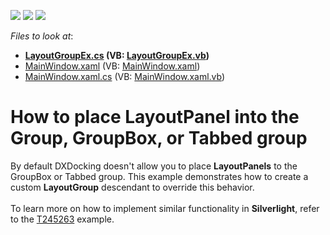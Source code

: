 <!-- default badges list -->
![](https://img.shields.io/endpoint?url=https://codecentral.devexpress.com/api/v1/VersionRange/128643755/12.2.4%2B)
[![](https://img.shields.io/badge/Open_in_DevExpress_Support_Center-FF7200?style=flat-square&logo=DevExpress&logoColor=white)](https://supportcenter.devexpress.com/ticket/details/E4064)
[![](https://img.shields.io/badge/📖_How_to_use_DevExpress_Examples-e9f6fc?style=flat-square)](https://docs.devexpress.com/GeneralInformation/403183)
<!-- default badges end -->
<!-- default file list -->
*Files to look at*:

* **[LayoutGroupEx.cs](./CS/LayoutGroupEx.cs) (VB: [LayoutGroupEx.vb](./VB/LayoutGroupEx.vb))**
* [MainWindow.xaml](./CS/MainWindow.xaml) (VB: [MainWindow.xaml](./VB/MainWindow.xaml))
* [MainWindow.xaml.cs](./CS/MainWindow.xaml.cs) (VB: [MainWindow.xaml.vb](./VB/MainWindow.xaml.vb))
<!-- default file list end -->
# How to place LayoutPanel into the Group, GroupBox, or Tabbed group


<p>By default DXDocking doesn't allow you to place <strong>LayoutPanels</strong> to the GroupBox or Tabbed group. This example demonstrates how to create a custom <strong>LayoutGroup</strong> descendant to override this behavior.<br /><br />To learn more on how to implement similar functionality in <strong>Silverlight</strong>, refer to the <a href="https://www.devexpress.com/Support/Center/p/T245263">T245263</a> example.</p>

<br/>


